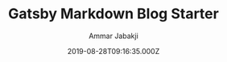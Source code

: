---
title: Gatsby Markdown Blog Starter
github: https://github.com/ammarjabakji/gatsby-markdown-blog-starter
demo: https://gatsby-markdown-blog-starter.netlify.app/
author: Ammar Jabakji
ssg:
  - Gatsby
cms:
  - Markdown
date: 2019-08-28T09:16:35.000Z
description: 'Gatsby Markdown Blog Starter, demo link:'
draft: true
publish_date: '2019-08-28T09:16:35Z'
update_date: '2020-03-19T16:40:27Z'
github_star: 61
github_fork: 38
---